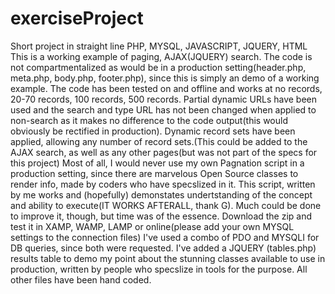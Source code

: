 # exerciseProject
Short project in straight line PHP, MYSQL, JAVASCRIPT, JQUERY, HTML
This is a working example of paging, AJAX(JQUERY) search. The code is not compartmentalized as would be in a production setting(header.php, meta.php, body.php, footer.php), since this is simply an demo of a working example. The code has been tested on and offline and works at  no records, 20-70 records, 100 records, 500 records. Partial dynamic URLs have been used and the search and type URL has not been changed when applied to non-search as it makes no difference to the code output(this would obviously be rectified in production).
Dynamic record sets have been applied, allowing any number of record sets.(This could be added to the AJAX search, as well as any other pages(but was not part of the specs for this project)
Most of all, I would never use my own Pagnation script in a production setting, since there are marvelous Open Source classes to render info, made by coders who have specslized in it. This script, written by me works and (hopefully) demonstates undertstanding of the concept and ability to execute(IT WORKS AFTERALL, thank G). Much could be done to improve it, though, but time was of the essence.
Download the zip and test it in XAMP, WAMP, LAMP or online(please add your own MYSQL settings to the connection files) I've used a combo of PDO and MYSQLI for DB queries, since both were requested.
I've added a JQUERY (tables.php) results table to demo my point about the stunning classes available to use in production, written by people who specslize in tools for the purpose. All other files have been hand coded.
